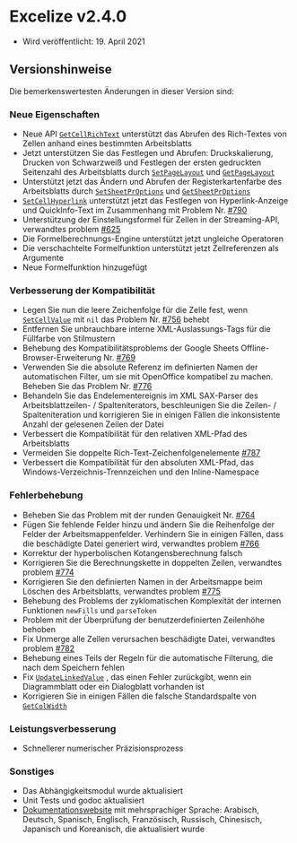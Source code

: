 # Excelize v2.4.0

* Wird veröffentlicht: 19. April 2021

## Versionshinweise

Die bemerkenswertesten Änderungen in dieser Version sind:

### Neue Eigenschaften

* Neue API [`GetCellRichText`](https://pkg.go.dev/github.com/360EntSecGroup-Skylar/excelize/v2@master#File.GetCellRichText) unterstützt das Abrufen des Rich-Textes von Zellen anhand eines bestimmten Arbeitsblatts
* Jetzt unterstützen Sie das Festlegen und Abrufen: Druckskalierung, Drucken von Schwarzweiß und Festlegen der ersten gedruckten Seitenzahl des Arbeitsblatts durch  [`SetPageLayout`](https://pkg.go.dev/github.com/360EntSecGroup-Skylar/excelize/v2@master#File.SetPageLayout) und [`GetPageLayout`](https://pkg.go.dev/github.com/360EntSecGroup-Skylar/excelize/v2@master#File.GetPageLayout)
* Unterstützt jetzt das Ändern und Abrufen der Registerkartenfarbe des Arbeitsblatts durch [`SetSheetPrOptions`](https://pkg.go.dev/github.com/360EntSecGroup-Skylar/excelize/v2@master#File.SetSheetPrOptions) und [`GetSheetPrOptions`](https://pkg.go.dev/github.com/360EntSecGroup-Skylar/excelize/v2@master#File.GetSheetPrOptions)
* [`SetCellHyperlink`](https://pkg.go.dev/github.com/360EntSecGroup-Skylar/excelize/v2@master#File.SetCellHyperlink) unterstützt jetzt das Festlegen von Hyperlink-Anzeige und QuickInfo-Text im Zusammenhang mit Problem Nr. [#790](https://github.com/xuri/excelize/issues/790)
* Unterstützung der Einstellungsformel für Zellen in der Streaming-API, verwandtes problem [#625](https://github.com/xuri/excelize/issues/625)
* Die Formelberechnungs-Engine unterstützt jetzt ungleiche Operatoren
* Die verschachtelte Formelfunktion unterstützt jetzt Zellreferenzen als Argumente
* Neue Formelfunktion hinzugefügt

### Verbesserung der Kompatibilität

* Legen Sie nun die leere Zeichenfolge für die Zelle fest, wenn  [`SetCellValue`](https://pkg.go.dev/github.com/360EntSecGroup-Skylar/excelize/v2@master#File.SetCellValue) mit `nil` das Problem Nr. [#756](https://github.com/xuri/excelize/issues/756) behebt
* Entfernen Sie unbrauchbare interne XML-Auslassungs-Tags für die Füllfarbe von Stilmustern
* Behebung des Kompatibilitätsproblems der Google Sheets Offline-Browser-Erweiterung Nr. [#769](https://github.com/xuri/excelize/issues/769)
* Verwenden Sie die absolute Referenz im definierten Namen der automatischen Filter, um sie mit OpenOffice kompatibel zu machen. Beheben Sie das Problem Nr. [#776](https://github.com/xuri/excelize/issues/776)
* Behandeln Sie das Endelementereignis im XML SAX-Parser des Arbeitsblattzeilen- / Spalteniterators, beschleunigen Sie die Zeilen- / Spalteniteration und korrigieren Sie in einigen Fällen die inkonsistente Anzahl der gelesenen Zeilen der Datei
* Verbessert die Kompatibilität für den relativen XML-Pfad des Arbeitsblatts
* Vermeiden Sie doppelte Rich-Text-Zeichenfolgenelemente [#787](https://github.com/xuri/excelize/issues/787)
* Verbessert die Kompatibilität für den absoluten XML-Pfad, das Windows-Verzeichnis-Trennzeichen und den Inline-Namespace

### Fehlerbehebung

* Beheben Sie das Problem mit der runden Genauigkeit Nr. [#764](https://github.com/xuri/excelize/issues/764)
* Fügen Sie fehlende Felder hinzu und ändern Sie die Reihenfolge der Felder der Arbeitsmappenfelder. Verhindern Sie in einigen Fällen, dass die beschädigte Datei generiert wird, verwandtes problem [#766](https://github.com/xuri/excelize/issues/766)
* Korrektur der hyperbolischen Kotangensberechnung falsch
* Korrigieren Sie die Berechnungskette in doppelten Zeilen, verwandtes problem [#774](https://github.com/xuri/excelize/issues/774)
* Korrigieren Sie den definierten Namen in der Arbeitsmappe beim Löschen des Arbeitsblatts, verwandtes problem [#775](https://github.com/xuri/excelize/issues/775)
* Behebung des Problems der zyklomatischen Komplexität der internen Funktionen `newFills` und `parseToken`
* Problem mit der Überprüfung der benutzerdefinierten Zeilenhöhe behoben
* Fix Unmerge alle Zellen verursachen beschädigte Datei, verwandtes problem [#782](https://github.com/xuri/excelize/issues/782)
* Behebung eines Teils der Regeln für die automatische Filterung, die nach dem Speichern fehlen
* Fix [`UpdateLinkedValue`](https://pkg.go.dev/github.com/360EntSecGroup-Skylar/excelize/v2@master#File.UpdateLinkedValue) , das einen Fehler zurückgibt, wenn ein Diagrammblatt oder ein Dialogblatt vorhanden ist
* Korrigieren Sie in einigen Fällen die falsche Standardspalte von [`GetColWidth`](https://pkg.go.dev/github.com/360EntSecGroup-Skylar/excelize/v2@master#File.GetColWidth)

### Leistungsverbesserung

* Schnellerer numerischer Präzisionsprozess

### Sonstiges

* Das Abhängigkeitsmodul wurde aktualisiert
* Unit Tests und godoc aktualisiert
* [Dokumentationswebsite](https://xuri.me/excelize) mit mehrsprachiger Sprache: Arabisch, Deutsch, Spanisch, Englisch, Französisch, Russisch, Chinesisch, Japanisch und Koreanisch, die aktualisiert wurde
